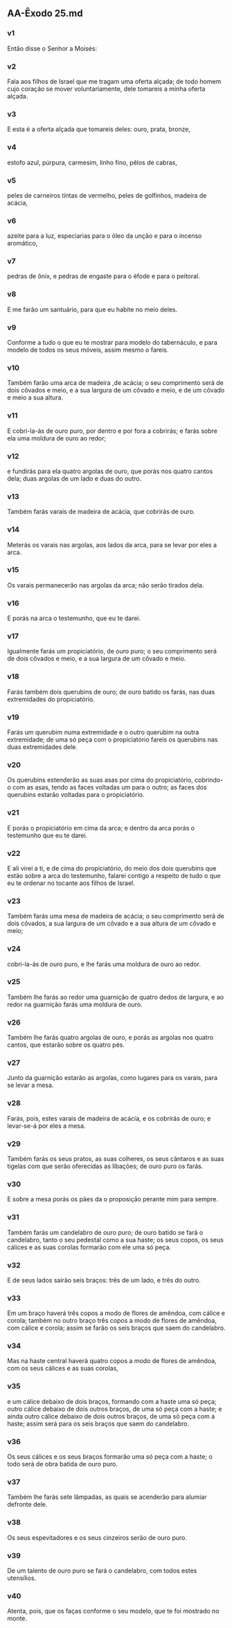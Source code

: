 ## AA-Êxodo 25.md
### v1
 Então disse o Senhor a Moisés:
### v2
 Fala aos filhos de Israel que me tragam uma oferta alçada; de todo homem cujo coração se mover voluntariamente, dele tomareis a minha oferta alçada.
### v3
 E esta é a oferta alçada que tomareis deles: ouro, prata, bronze,
### v4
 estofo azul, púrpura, carmesim, linho fino, pêlos de cabras,
### v5
 peles de carneiros tintas de vermelho, peles de golfinhos, madeira de acácia,
### v6
 azeite para a luz, especiarias para o óleo da unção e para o incenso aromático,
### v7
 pedras de ônix, e pedras de engaste para o éfode e para o peitoral.
### v8
 E me farão um santuário, para que eu habite no meio deles.
### v9
 Conforme a tudo o que eu te mostrar para modelo do tabernáculo, e para modelo de todos os seus móveis, assim mesmo o fareis.
### v10
 Também farão uma arca de madeira ,de acácia; o seu comprimento será de dois côvados e meio, e a sua largura de um côvado e meio, e de um côvado e meio a sua altura.
### v11
 E cobri-la-ás de ouro puro, por dentro e por fora a cobrirás; e farás sobre ela uma moldura de ouro ao redor;
### v12
 e fundirás para ela quatro argolas de ouro, que porás nos quatro cantos dela; duas argolas de um lado e duas do outro.
### v13
 Também farás varais de madeira de acácia, que cobrirás de ouro.
### v14
 Meterás os varais nas argolas, aos lados da arca, para se levar por eles a arca.
### v15
 Os varais permanecerão nas argolas da arca; não serão tirados dela.
### v16
 E porás na arca o testemunho, que eu te darei.
### v17
 Igualmente farás um propiciatório, de ouro puro; o seu comprimento será de dois côvados e meio, e a sua largura de um côvado e meio.
### v18
 Farás também dois querubins de ouro; de ouro batido os farás, nas duas extremidades do propiciatório.
### v19
 Farás um querubim numa extremidade e o outro querubim na outra extremidade; de uma só peça com o propiciatório fareis os querubins nas duas extremidades dele.
### v20
 Os querubins estenderão as suas asas por cima do propiciatório, cobrindo-o com as asas, tendo as faces voltadas um para o outro; as faces dos querubins estarão voltadas para o propiciatório.
### v21
 E porás o propiciatório em cima da arca; e dentro da arca porás o testemunho que eu te darei.
### v22
 E ali virei a ti, e de cima do propiciatório, do meio dos dois querubins que estão sobre a arca do testemunho, falarei contigo a respeito de tudo o que eu te ordenar no tocante aos filhos de Israel.
### v23
 Também farás uma mesa de madeira de acácia; o seu comprimento será de dois côvados, a sua largura de um côvado e a sua altura de um côvado e meio;
### v24
 cobri-la-ás de ouro puro, e lhe farás uma moldura de ouro ao redor.
### v25
 Também lhe farás ao redor uma guarnição de quatro dedos de largura, e ao redor na guarnição farás uma moldura de ouro.
### v26
 Também lhe farás quatro argolas de ouro, e porás as argolas nos quatro cantos, que estarão sobre os quatro pés.
### v27
 Junto da guarnição estarão as argolas, como lugares para os varais, para se levar a mesa.
### v28
 Farás, pois, estes varais de madeira de acácia, e os cobrirás de ouro; e levar-se-á por eles a mesa.
### v29
 Também farás os seus pratos, as suas colheres, os seus cântaros e as suas tigelas com que serão oferecidas as libações; de ouro puro os farás.
### v30
 E sobre a mesa porás os pães da o proposição perante mim para sempre.
### v31
 Também farás um candelabro de ouro puro; de ouro batido se fará o candelabro, tanto o seu pedestal como a sua haste; os seus copos, os seus cálices e as suas corolas formarão com ele uma só peça.
### v32
 E de seus lados sairão seis braços: três de um lado, e três do outro.
### v33
 Em um braço haverá três copos a modo de flores de amêndoa, com cálice e corola; também no outro braço três copos a modo de flores de amêndoa, com cálice e corola; assim se farão os seis braços que saem do candelabro.
### v34
 Mas na haste central haverá quatro copos a modo de flores de amêndoa, com os seus cálices e as suas corolas,
### v35
 e um cálice debaixo de dois braços, formando com a haste uma só peça; outro cálice debaixo de dois outros braços, de uma só peça com a haste; e ainda outro cálice debaixo de dois outros braços, de uma só peça com a haste; assim será para os seis braços que saem do candelabro.
### v36
 Os seus cálices e os seus braços formarão uma só peça com a haste; o todo será de obra batida de ouro puro.
### v37
 Também lhe farás sete lâmpadas, as quais se acenderão para alumiar defronte dele.
### v38
 Os seus espevitadores e os seus cinzeiros serão de ouro puro.
### v39
 De um talento de ouro puro se fará o candelabro, com todos estes utensílios.
### v40
 Atenta, pois, que os faças conforme o seu modelo, que te foi mostrado no monte.
